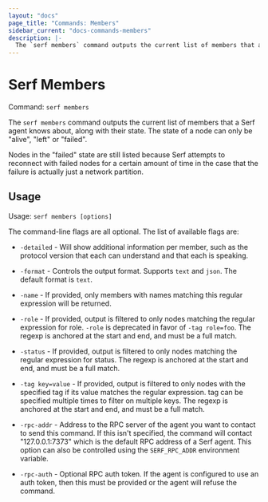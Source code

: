 ```yaml
---
layout: "docs"
page_title: "Commands: Members"
sidebar_current: "docs-commands-members"
description: |-
  The `serf members` command outputs the current list of members that a Serf agent knows about, along with their state. The state of a node can only be alive, left or failed.
---
```


# Serf Members

Command: `serf members`

The `serf members` command outputs the current list of members that a Serf
agent knows about, along with their state. The state of a node can only
be "alive", "left" or "failed".

Nodes in the "failed" state are still listed because Serf attempts to
reconnect with failed nodes for a certain amount of time in the case
that the failure is actually just a network partition.

## Usage

Usage: `serf members [options]`

The command-line flags are all optional. The list of available flags are:

* `-detailed` - Will show additional information per member, such as the
  protocol version that each can understand and that each is speaking.

* `-format` - Controls the output format. Supports `text` and `json`.
  The default format is `text`.

* `-name` - If provided, only members with names matching this regular
  expression will be returned.

* `-role` - If provided, output is filtered to only nodes matching
  the regular expression for role. `-role` is deprecated in favor of
  `-tag role=foo`. The regexp is anchored at the start and end,
  and must be a full match.

* `-status` - If provided, output is filtered to only nodes matching
  the regular expression for status. The regexp is anchored at the start
  and end, and must be a full match.

* `-tag key=value` - If provided, output is filtered to only nodes with the specified
  tag if its value matches the regular expression. tag can be specified
  multiple times to filter on multiple keys. The regexp is anchored at the start
  and end, and must be a full match.

* `-rpc-addr` - Address to the RPC server of the agent you want to contact
  to send this command. If this isn't specified, the command will contact
  "127.0.0.1:7373" which is the default RPC address of a Serf agent. This option
  can also be controlled using the `SERF_RPC_ADDR` environment variable.

* `-rpc-auth` - Optional RPC auth token. If the agent is configured to use
  an auth token, then this must be provided or the agent will refuse the
  command.

